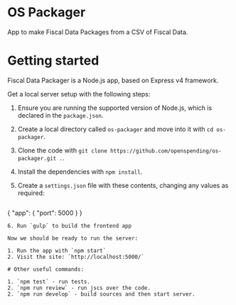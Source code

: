 # OS Packager
App to make Fiscal Data Packages from a CSV of Fiscal Data.

# Getting started

Fiscal Data Packager is a Node.js app, based on Express v4 framework.

Get a local server setup with the following steps:

1. Ensure you are running the supported version of Node.js, which is declared in the `package.json`.
2. Create a local directory called `os-packager` and move into it with `cd os-packager`.
3. Clone the code with `git clone https://github.com/openspending/os-packager.git .`.
4. Install the dependencies with `npm install`.
5. Create a `settings.json` file with these contents, changing any values as required:
   
   ```
  {
    "app": {
      "port": 5000
    }
  }
   ```
6. Run `gulp` to build the frontend app

Now we should be ready to run the server:

1. Run the app with `npm start`
2. Visit the site: `http://localhost:5000/`

# Other useful commands:

1. `npm test` - run tests.
2. `npm run review` - run jscs over the code.
2. `npm run develop` - build sources and then start server.
